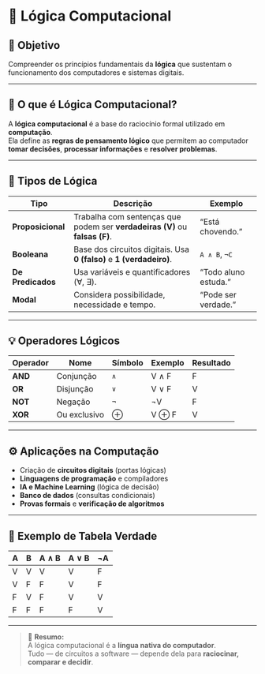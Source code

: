 # 🧮 Lógica Computacional

## 🎯 Objetivo
Compreender os princípios fundamentais da **lógica** que sustentam o funcionamento dos computadores e sistemas digitais.

---

## 🧠 O que é Lógica Computacional?
A **lógica computacional** é a base do raciocínio formal utilizado em **computação**.  
Ela define as **regras de pensamento lógico** que permitem ao computador **tomar decisões**, **processar informações** e **resolver problemas**.

---

## 🧩 Tipos de Lógica

| Tipo | Descrição | Exemplo |
|------|------------|---------|
| **Proposicional** | Trabalha com sentenças que podem ser **verdadeiras (V)** ou **falsas (F)**. | “Está chovendo.” |
| **Booleana** | Base dos circuitos digitais. Usa **0 (falso)** e **1 (verdadeiro)**. | `A ∧ B`, `¬C` |
| **De Predicados** | Usa variáveis e quantificadores (∀, ∃). | “Todo aluno estuda.” |
| **Modal** | Considera possibilidade, necessidade e tempo. | “Pode ser verdade.” |

---

## 💡 Operadores Lógicos

| Operador | Nome | Símbolo | Exemplo | Resultado |
|-----------|------|----------|----------|------------|
| **AND** | Conjunção | `∧` | V ∧ F | F |
| **OR** | Disjunção | `∨` | V ∨ F | V |
| **NOT** | Negação | `¬` | ¬V | F |
| **XOR** | Ou exclusivo | ⊕ | V ⊕ F | V |

---

## ⚙️ Aplicações na Computação
- Criação de **circuitos digitais** (portas lógicas)
- **Linguagens de programação** e compiladores
- **IA e Machine Learning** (lógica de decisão)
- **Banco de dados** (consultas condicionais)
- **Provas formais** e **verificação de algoritmos**

---

## 🧮 Exemplo de Tabela Verdade
| A | B | A ∧ B | A ∨ B | ¬A |
|---|---|-------|-------|----|
| V | V | V | V | F |
| V | F | F | V | F |
| F | V | F | V | V |
| F | F | F | F | V |

---

> 🧠 **Resumo:**  
> A lógica computacional é a **língua nativa do computador**.  
> Tudo — de circuitos a software — depende dela para **raciocinar, comparar e decidir**.
